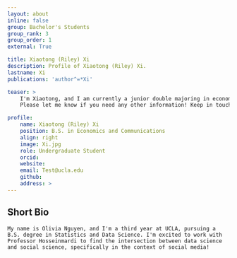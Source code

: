```yaml
---
layout: about
inline: false
group: Bachelor's Students
group_rank: 3
group_order: 1
external: True

title: Xiaotong (Riley) Xi
description: Profile of Xiaotong (Riley) Xi.
lastname: Xi
publications: 'author^=*Xi'

teaser: >
    I'm Xiaotong, and I am currently a junior double majoring in economics and communications at UCLA.
    Please let me know if you need any other information! Keep in touch:)

profile:
    name: Xiaotong (Riley) Xi
    position: B.S. in Economics and Communications
    align: right
    image: Xi.jpg
    role: Undergraduate Student
    orcid: 
    website: 
    email: Test@ucla.edu
    github: 
    address: >
---
```


## Short Bio
    My name is Olivia Nguyen, and I'm a third year at UCLA, pursuing a B.S. degree in Statistics and Data Science. I'm excited to work with Professor Hosseinmardi to find the intersection between data science and social science, specifically in the context of social media!
